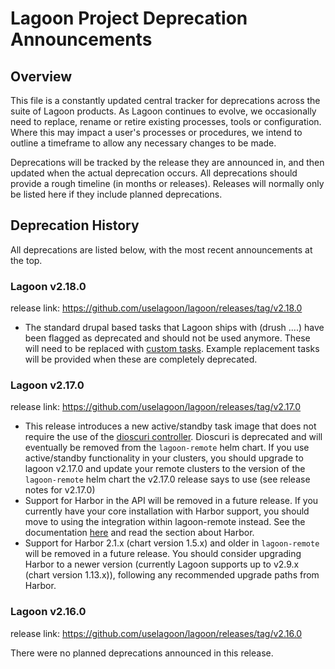 

# Lagoon Project Deprecation Announcements

## Overview
This file is a constantly updated central tracker for deprecations across the suite of Lagoon products. As Lagoon continues to evolve, we occasionally need to replace, rename or retire existing processes, tools or configuration. Where this may impact a user's processes or procedures, we intend to outline a timeframe to allow any necessary changes to be made.

Deprecations will be tracked by the release they are announced in, and then updated when the actual deprecation occurs. All deprecations should provide a rough timeline (in months or releases). Releases will normally only be listed here if they include planned deprecations.

## Deprecation History
All deprecations are listed below, with the most recent announcements at the top.

### Lagoon v2.18.0
release link: https://github.com/uselagoon/lagoon/releases/tag/v2.18.0
* The standard drupal based tasks that Lagoon ships with (drush ....) have been flagged as deprecated and should not be used anymore. These will need to be replaced with [custom tasks](https://docs.lagoon.sh/using-lagoon-advanced/custom-tasks/). Example replacement tasks will be provided when these are completely deprecated.

### Lagoon v2.17.0
release link: https://github.com/uselagoon/lagoon/releases/tag/v2.17.0
* This release introduces a new active/standby task image that does not require the use of the [dioscuri controller](https://github.com/amazeeio/dioscuri). Dioscuri is deprecated and will eventually be removed from the `lagoon-remote` helm chart. If you use active/standby functionality in your clusters, you should upgrade to lagoon v2.17.0 and update your remote clusters to the version of the `lagoon-remote` helm chart the v2.17.0 release says to use (see release notes for v2.17.0)
* Support for Harbor in the API will be removed in a future release. If you currently have your core installation with Harbor support, you should move to using the integration within lagoon-remote instead. See the documentation [here](https://docs.lagoon.sh/installing-lagoon/install-lagoon-remote) and read the section about Harbor.
* Support for Harbor 2.1.x (chart version 1.5.x) and older in `lagoon-remote` will be removed in a future release. You should consider upgrading Harbor to a newer version (currently Lagoon supports up to v2.9.x (chart version 1.13.x)), following any recommended upgrade paths from Harbor.

### Lagoon v2.16.0
release link: https://github.com/uselagoon/lagoon/releases/tag/v2.16.0

There were no planned deprecations announced in this release.